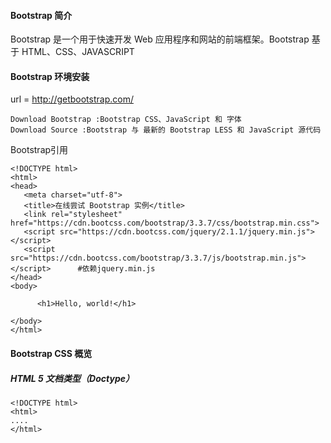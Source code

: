 #### Bootstrap 简介
Bootstrap 是一个用于快速开发 Web 应用程序和网站的前端框架。Bootstrap 基于 HTML、CSS、JAVASCRIPT

#### Bootstrap 环境安装
url = http://getbootstrap.com/
```
Download Bootstrap :Bootstrap CSS、JavaScript 和 字体
Download Source :Bootstrap 与 最新的 Bootstrap LESS 和 JavaScript 源代码
```
Bootstrap引用
```
<!DOCTYPE html>
<html>
<head>
   <meta charset="utf-8"> 
   <title>在线尝试 Bootstrap 实例</title>
   <link rel="stylesheet" href="https://cdn.bootcss.com/bootstrap/3.3.7/css/bootstrap.min.css">  
   <script src="https://cdn.bootcss.com/jquery/2.1.1/jquery.min.js"></script>
   <script src="https://cdn.bootcss.com/bootstrap/3.3.7/js/bootstrap.min.js"></script>      #依赖jquery.min.js
</head>
<body>

      <h1>Hello, world!</h1>

</body>
</html>
```
#### Bootstrap CSS 概览
##### HTML 5 文档类型（Doctype）
```
<!DOCTYPE html>
<html>
....
</html>
```

